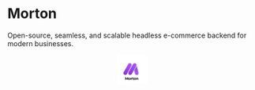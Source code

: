 # Morton

Open-source, seamless, and scalable headless e-commerce backend for modern businesses.

<div align="center">
	<img width = "12%" src="https://raw.githubusercontent.com/tejaswankalluri/morton/main/Brand/imgs/Brand%20White.png">
</div>
